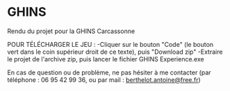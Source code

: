 # GHINS
Rendu du projet pour la GHINS Carcassonne

POUR TÉLÉCHARGER LE JEU :
  -Cliquer sur le bouton "Code" (le bouton vert dans le coin supérieur droit de ce texte), puis "Download zip"
  -Extraire le projet de l'archive zip, puis lancer le fichier GHINS Experience.exe

En cas de question ou de problème, ne pas hésiter à me contacter
(par téléphone : 06 95 42 99 36, ou par mail : berthelot.antoine@free.fr)

